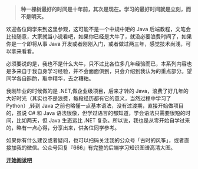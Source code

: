 > **种一棵树最好的时间是十年前，其次是现在。学习的最好时间就是立刻，而不是明天。**


欢迎各位同学来到这里参观，这可能不是一个中规中矩的 Java 后端教程，文笔会比较随意，大家就当小说看吧，如果你已经是大牛了，就没必要浪费时间了，如果你是一个即将从事 Java 开发或者刚刚入门，或者做过两三年，感觉技术尚浅，可以拿来看看。

必须要说的是，我也不是什么大牛，只不过比各位多几年经验而已，本系列内容也是多来自于我自身学习经验，并不会面面俱到，只会介绍到我认为的重点部分。望同学各自斟酌，取中精华，去之糟粕。

我刚毕业的时候做的是 .NET,做企业级项目，后来才转的 Java，浪费了好几年的大好时光（其实也不是浪费，每段经历都有它的意义，当然过程中学习了 Python）,转到 Java 之前也略懂一点基本语法，没有过渡期，直接开始做项目的，虽说 C# 和 Java 语法很像，但学过语言的都知道，学会语法只需要很短的时间，比如两天，但 Java 生态远比 .NET 复杂。所以说，我也是从零开始自学过来的，略有一点心得，分享出来，供各位同学参考。

如果你有什么建议或者疑问，也可以扫码关注我的公众号「古时的风筝」，或者直接加我的微信。公众号回复『666』有完整的后端学习知识图谱高清大图。

 [**开始阅读吧**](require)




